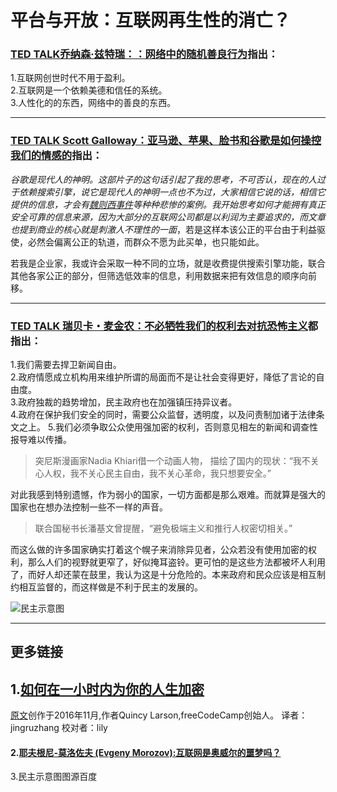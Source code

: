 # 平台与开放：互联网再生性的消亡？  

### [TED TALK乔纳森·兹特瑞：：网络中的随机善良行为](https://www.ted.com/talks/jonathan_zittrain_the_web_is_a_random_act_of_kindness?language=zh-cn)指出：  
1.互联网创世时代不用于盈利。    
2.互联网是一个依赖美德和信任的系统。    
3.人性化的的东西，网络中的善良的东西。  
 

******
### [TED TALK  Scott Galloway：亚马逊、苹果、脸书和谷歌是如何操控我们的情感的](https://www.ted.com/talks/scott_galloway_how_amazon_apple_facebook_and_google_manipulate_our_emotions??&language=zh-cn)指出：  
*谷歌是现代人的神明。*这部片子的这句话引起了我的思考，不可否认，现在的人过于依赖搜索引擎，说它是现代人的神明一点也不为过，大家相信它说的话，相信它提供的信息，才会有[魏则西事件](http://wemedia.ifeng.com/40288098/wemedia.shtml)等种种悲惨的案例。我开始思考如何才能拥有真正安全可靠的信息来源，因为大部分的互联网公司都是以利润为主要追求的，而文章也提到*商业的核心就是刺激人不理性的一面*，若是这样本该公正的平台由于利益驱使，必然会偏离公正的轨道，而群众不愿为此买单，也只能如此。  
  
若我是企业家，我或许会采取一种不同的立场，就是收费提供搜索引擎功能，联合其他各家公正的部分，但筛选低效率的信息，利用数据来把有效信息的顺序向前移。

******
### [TED TALK 瑞贝卡・麦金农：不必牺牲我们的权利去对抗恐怖主义](https://www.ted.com/talks/rebecca_mackinnon_we_can_fight_terror_without_sacrificing_our_rights?language=zh-cn)都指出： 
1.我们需要去捍卫新闻自由。   
2.政府情愿成立机构用来维护所谓的局面而不是让社会变得更好，降低了言论的自由度。  
3.政府独裁的趋势增加，民主政府也在加强镇压持异议者。  
4.政府在保护我们安全的同时，需要公众监督，透明度，以及问责制加诸于法律条文之上。
5.我们必须争取公众使用强加密的权利，否则意见相左的新闻和调查性报导难以传播。


> 突尼斯漫画家Nadia Khiari借一个动画人物，
描绘了国内的现状：“我不关心人权，我不关心民主自由，我不关心革命，我只想要安全。”   
 
对此我感到特别遗憾，作为弱小的国家，一切方面都是那么艰难。而就算是强大的国家也在想办法控制一些不一样的声音。

> 联合国秘书长潘基文曾提醒，“避免极端主义和推行人权密切相关。”  

而这么做的许多国家确实打着这个幌子来消除异见者，公众若没有使用加密的权利，那么人们的视野就更窄了，好似掩耳盗铃。更可怕的是这些方法都被坏人利用了，而好人却还蒙在鼓里，我认为这是十分危险的。本来政府和民众应该是相互制约相互监督的，而这样做是不利于民主的发展的。  
  
  ![民主示意图](http://www.cssn.cn/zx/201604/W020160401350361903668.jpg)
  


******

## 更多链接  
## 1.[如何在一小时内为你的人生加密](https://mp.weixin.qq.com/s/LRf-SHK4vH-TVYbX7_31Gg) 
[原文](https://medium.freecodecamp.org/tor-signal-and-beyond-a-law-abiding-citizens-guide-to-privacy-1a593f2104c3)创作于2016年11月,作者Quincy Larson,freeCodeCamp创始人。  译者：jingruzhang   校对者：lily  
#### 2.[耶夫根尼-莫洛佐夫 (Evgeny Morozov):互联网是奥威尔的噩梦吗？](https://www.ted.com/talks/evgeny_morozov_is_the_internet_what_orwell_feared?&language=zh-cn)
 3.民主示意图图源百度
